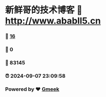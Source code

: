 # 新鲜哥的技术博客 :link: http://www.ababll5.cn 
### :page_facing_up: [16](http://www.ababll5.cn/tag.html) 
### :speech_balloon: 0 
### :hibiscus: 83145 
### :alarm_clock: 2024-09-07 23:09:58 
### Powered by :heart: [Gmeek](https://github.com/Meekdai/Gmeek)
